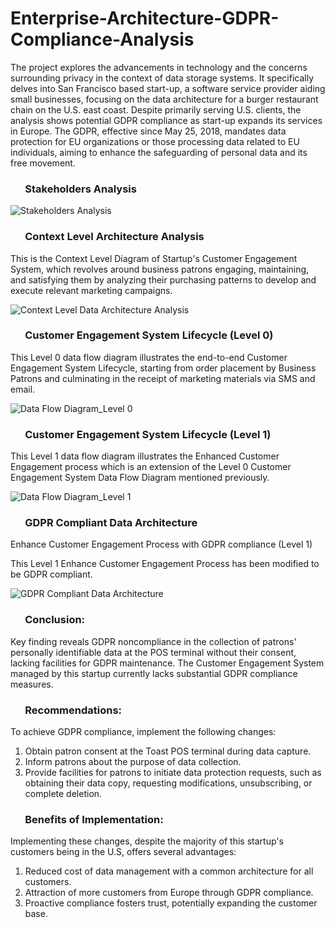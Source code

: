 # Enterprise-Architecture-GDPR-Compliance-Analysis

The project explores the advancements in technology and the concerns surrounding privacy in the context of data storage systems. It specifically delves into San Francisco based start-up, a software service provider aiding small businesses, focusing on the data architecture for a burger restaurant chain on the U.S. east coast. Despite primarily serving U.S. clients, the analysis shows potential GDPR compliance as start-up expands its services in Europe. The GDPR, effective since May 25, 2018, mandates data protection for EU organizations or those processing data related to EU individuals, aiming to enhance the safeguarding of personal data and its free movement.

###  &nbsp;&nbsp;&nbsp;&nbsp;&nbsp; Stakeholders Analysis
 ![Stakeholders Analysis](https://github.com/VibhaK93/Enterprise-Architecture-GDPR-Compliance-Analysis/assets/146596962/c0427edd-a60e-4e33-a5ea-b389885474cb)


 ###  &nbsp;&nbsp;&nbsp;&nbsp;&nbsp; Context Level Architecture Analysis

This is the Context Level Diagram of Startup's Customer Engagement System, which revolves around business patrons engaging, maintaining, and satisfying them by analyzing their purchasing patterns to develop and execute relevant marketing campaigns.

![Context Level Data Architecture Analysis](https://github.com/VibhaK93/Enterprise-Architecture-GDPR-Compliance-Analysis/assets/146596962/655c3245-ae1a-4e2e-898d-16a009fbf155)


 ###  &nbsp;&nbsp;&nbsp;&nbsp;&nbsp; Customer Engagement System Lifecycle (Level 0)

This Level 0 data flow diagram illustrates the end-to-end Customer Engagement System Lifecycle, starting from order placement by Business Patrons and culminating in the receipt of marketing materials via SMS and email.

![Data Flow Diagram_Level 0](https://github.com/VibhaK93/Enterprise-Architecture-GDPR-Compliance-Analysis/assets/146596962/86abcb95-8e92-4d8a-8c4e-a6eb3c54c449)

 ###  &nbsp;&nbsp;&nbsp;&nbsp;&nbsp; Customer Engagement System Lifecycle (Level 1)

This Level 1 data flow diagram illustrates the Enhanced Customer Engagement process which is an extension of the Level 0 Customer Engagement System Data Flow Diagram mentioned previously.

![Data Flow Diagram_Level 1](https://github.com/VibhaK93/Enterprise-Architecture-GDPR-Compliance-Analysis/assets/146596962/7d4afeaf-5995-43fd-a513-cd7d8d23a9b1)



 ###  &nbsp;&nbsp;&nbsp;&nbsp;&nbsp; GDPR Compliant Data Architecture
Enhance Customer Engagement Process with GDPR compliance (Level 1)

This Level 1 Enhance Customer Engagement Process has been modified to be GDPR compliant.

![GDPR Compliant Data Architecture](https://github.com/VibhaK93/Enterprise-Architecture-GDPR-Compliance-Analysis/assets/146596962/ef7da487-8e23-47b6-a114-da9886991e16)



 ###  &nbsp;&nbsp;&nbsp;&nbsp;&nbsp; Conclusion:

Key finding reveals GDPR noncompliance in the collection of patrons' personally identifiable data at the POS terminal without their consent, lacking facilities for GDPR maintenance. The Customer Engagement System managed by this startup currently lacks substantial GDPR compliance measures.

 ###  &nbsp;&nbsp;&nbsp;&nbsp;&nbsp; Recommendations:

To achieve GDPR compliance, implement the following changes:

1) Obtain patron consent at the Toast POS terminal during data capture.
2) Inform patrons about the purpose of data collection.
3) Provide facilities for patrons to initiate data protection requests, such as obtaining their data copy, requesting modifications, unsubscribing, or complete deletion.

 ###  &nbsp;&nbsp;&nbsp;&nbsp;&nbsp; Benefits of Implementation:

Implementing these changes, despite the majority of this startup's customers being in the U.S, offers several advantages:

1) Reduced cost of data management with a common architecture for all customers.
2) Attraction of more customers from Europe through GDPR compliance.
3) Proactive compliance fosters trust, potentially expanding the customer base.
